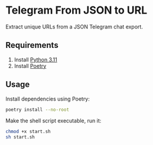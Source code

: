 # Telegram From JSON to URL

Extract unique URLs from a JSON Telegram chat export.

## Requirements

1. Install [Python 3.11](https://www.python.org/downloads/)
2. Install [Poetry](https://python-poetry.org/)

## Usage

Install dependencies using Poetry:

```bash
poetry install --no-root
```

Make the shell script executable, run it:

```bash
chmod +x start.sh
sh start.sh
```

